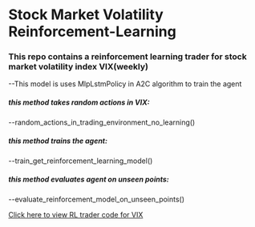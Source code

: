 # Stock Market Volatility Reinforcement-Learning

### This repo contains a reinforcement learning trader for stock market volatility index VIX(weekly)
--This model is uses MlpLstmPolicy in A2C algorithm to train the agent

##### this method takes random actions in VIX: 
--random_actions_in_trading_environment_no_learning()
##### this method trains the agent: 
--train_get_reinforcement_learning_model()
##### this method evaluates agent on unseen points: 
--evaluate_reinforcement_model_on_unseen_points()

[Click here to view RL trader code for VIX](https://github.com/akorostelev83/reinforcement-learning/blob/main/stock-market-volatility-trader-reinforcement-learning.py)
